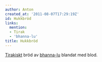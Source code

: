 ```yaml
---
author: Anton
created_at: '2011-08-07T17:29:19Z'
id: Hukkbröd
links:
  mention:
  - Tirak
  - 'bhanna-lu'
title: Hukkbröd
---
```


[Tirakiskt] bröd av [bhanna-lu] blandat med blod.

  [Tirakiskt]: Tirak
  [bhanna-lu]: bhanna-lu
